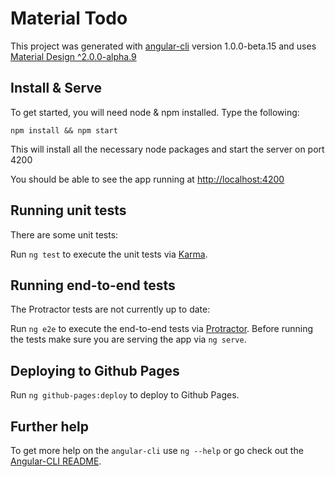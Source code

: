# Material Todo

This project was generated with [angular-cli](https://github.com/angular/angular-cli) version 1.0.0-beta.15 and uses [Material Design ^2.0.0-alpha.9](https://github.com/angular/material2)

## Install & Serve
To get started, you will need node & npm installed. Type the following:

    npm install && npm start
                                
This will install all the necessary node packages and start the server on port 4200

You should be able to see the app running at [http://localhost:4200]()

## Running unit tests

There are some unit tests:

Run `ng test` to execute the unit tests via [Karma](https://karma-runner.github.io).

## Running end-to-end tests

The Protractor tests are not currently up to date:

Run `ng e2e` to execute the end-to-end tests via [Protractor](http://www.protractortest.org/). 
Before running the tests make sure you are serving the app via `ng serve`.

## Deploying to Github Pages

Run `ng github-pages:deploy` to deploy to Github Pages.

## Further help

To get more help on the `angular-cli` use `ng --help` or go check out the [Angular-CLI README](https://github.com/angular/angular-cli/blob/master/README.md).
